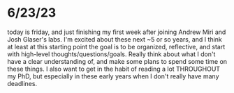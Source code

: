 # 6/23/23

today is friday, and just finishing my first week after joining Andrew Miri and Josh Glaser's labs. I'm excited about these next ~5 or so years, and I think at least at this starting point the goal is to be organized, reflective, and start with high-level thoughts/questions/goals. Really think about what I don't have a clear understanding of, and make some plans to spend some time on these things. I also want to get in the habit of reading a lot THROUGHOUT my PhD, but especially in these early years when I don't really have many deadlines.  
